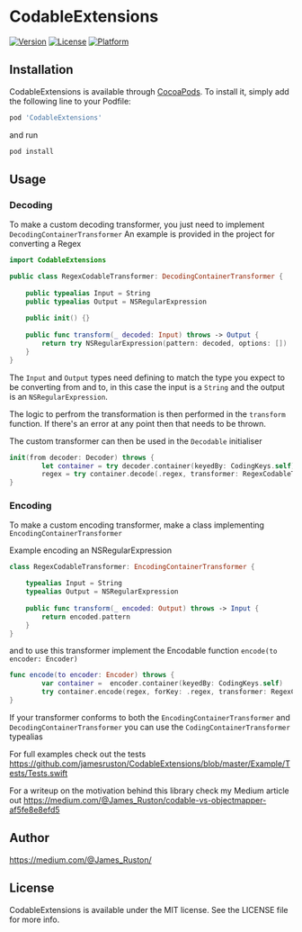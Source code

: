 # CodableExtensions

[![Version](https://img.shields.io/cocoapods/v/CodableExtensions.svg?style=flat)](http://cocoapods.org/pods/CodableExtensions)
[![License](https://img.shields.io/cocoapods/l/CodableExtensions.svg?style=flat)](http://cocoapods.org/pods/CodableExtensions)
[![Platform](https://img.shields.io/cocoapods/p/CodableExtensions.svg?style=flat)](http://cocoapods.org/pods/CodableExtensions)

## Installation

CodableExtensions is available through [CocoaPods](http://cocoapods.org). To install
it, simply add the following line to your Podfile:

```ruby
pod 'CodableExtensions'
```

and run

```bash
pod install
```

## Usage

### Decoding

To make a custom decoding transformer, you just need to implement `DecodingContainerTransformer`
An example is provided in the project for converting a Regex

```swift
import CodableExtensions

public class RegexCodableTransformer: DecodingContainerTransformer {
    
    public typealias Input = String
    public typealias Output = NSRegularExpression
    
    public init() {}
    
    public func transform(_ decoded: Input) throws -> Output {
        return try NSRegularExpression(pattern: decoded, options: [])
    }
}
```

The `Input` and `Output` types need defining to match the type you expect to be converting from and to, in this case the input is a `String` and the output is an `NSRegularExpression`.

The logic to perfrom the transformation is then performed in the `transform` function. If there's an error at any point then that needs to be thrown.

The custom transformer can then be used in the `Decodable` initialiser

```swift
init(from decoder: Decoder) throws {
        let container = try decoder.container(keyedBy: CodingKeys.self)
        regex = try container.decode(.regex, transformer: RegexCodableTransformer())
}
```

### Encoding

To make a custom encoding transformer, make a class implementing `EncodingContainerTransformer`

Example encoding an NSRegularExpression
```swift
class RegexCodableTransformer: EncodingContainerTransformer {

    typealias Input = String
    typealias Output = NSRegularExpression
    
    public func transform(_ encoded: Output) throws -> Input {
        return encoded.pattern
    }
}
```
and to use this transformer implement the Encodable function `encode(to encoder: Encoder)`

```swift
func encode(to encoder: Encoder) throws {
        var container =  encoder.container(keyedBy: CodingKeys.self)
        try container.encode(regex, forKey: .regex, transformer: RegexCodableTransformer())
}
```

If your transformer conforms to both the `EncodingContainerTransformer` and `DecodingContainerTransformer` you can use the `CodingContainerTransformer` typealias

For full examples check out the tests https://github.com/jamesruston/CodableExtensions/blob/master/Example/Tests/Tests.swift

For a writeup on the motivation behind this library check my Medium article out https://medium.com/@James_Ruston/codable-vs-objectmapper-af5fe8e8efd5 

## Author

https://medium.com/@James_Ruston/

## License

CodableExtensions is available under the MIT license. See the LICENSE file for more info.

